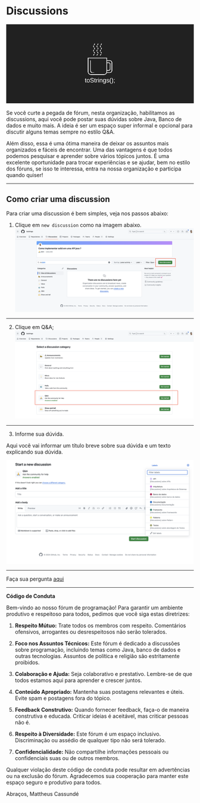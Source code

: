 # Discussions
![](banner1.png)

Se você curte a pegada de fórum, nesta organização, habilitamos as discussions, aqui você pode postar suas dúvidas sobre Java, Banco de dados e muito mais. A ideia é ser um espaço super informal e opcional para discutir alguns temas sempre no estilo Q&A.

Além disso, essa é uma ótima maneira de deixar os assuntos mais organizados e fáceis de encontrar. Uma das vantagens é que todos podemos pesquisar e aprender sobre vários tópicos juntos. É uma excelente oportunidade para trocar experiências e se ajudar, bem no estilo dos fóruns, se isso te interessa, entra na nossa organização e participa quando quiser!

---
## Como criar uma discussion
Para criar uma discussion é bem simples, veja nos passos abaixo:

1. Clique em `new discussion` como na imagem abaixo.
![](banner2.png)

---
2. Clique em Q&A;
![](banner3.png)

---
3. Informe sua dúvida.

Aqui você vai informar um título breve sobre sua dúvida e um texto explicando sua dúvida.

![](banner4.png)

---

Faça sua pergunta [aqui](https://github.com/orgs/tostrings/discussions)

---

**Código de Conduta**

Bem-vindo ao nosso fórum de programação! Para garantir um ambiente produtivo e respeitoso para todos, pedimos que você siga estas diretrizes:

1. **Respeito Mútuo:** Trate todos os membros com respeito. Comentários ofensivos, arrogantes ou desrespeitosos não serão tolerados.
   
2. **Foco nos Assuntos Técnicos:** Este fórum é dedicado a discussões sobre programação, incluindo temas como Java, banco de dados e outras tecnologias. Assuntos de política e religião são estritamente proibidos.

3. **Colaboração e Ajuda:** Seja colaborativo e prestativo. Lembre-se de que todos estamos aqui para aprender e crescer juntos.

4. **Conteúdo Apropriado:** Mantenha suas postagens relevantes e úteis. Evite spam e postagens fora do tópico.

5. **Feedback Construtivo:** Quando fornecer feedback, faça-o de maneira construtiva e educada. Criticar ideias é aceitável, mas criticar pessoas não é.

6. **Respeito à Diversidade:** Este fórum é um espaço inclusivo. Discriminação ou assédio de qualquer tipo não será tolerado.

7. **Confidencialidade:** Não compartilhe informações pessoais ou confidenciais suas ou de outros membros.

Qualquer violação deste código de conduta pode resultar em advertências ou na exclusão do fórum. Agradecemos sua cooperação para manter este espaço seguro e produtivo para todos.

Abraços,
Mattheus Cassundé